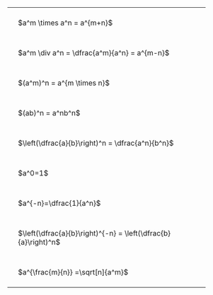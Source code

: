 ---
---

#  
<br>
<style type="text/css">
#T_7c07f th.col_heading {
  text-align: left;
  font-size: 1em;
}
#T_7c07f td {
  text-align: left;
  font-size: 1em;
  padding: 1.5em;
}
#T_7c07f_row0_col0, #T_7c07f_row1_col0, #T_7c07f_row2_col0, #T_7c07f_row3_col0, #T_7c07f_row4_col0, #T_7c07f_row5_col0, #T_7c07f_row6_col0, #T_7c07f_row7_col0, #T_7c07f_row8_col0 {
  width: 400px;
  white-space: pre-wrap;
}
</style>
<table id="T_7c07f">
  <thead>
  </thead>
  <tbody>
    <tr>
      <td id="T_7c07f_row0_col0" class="data row0 col0" >$a^m \times a^n = a^{m+n}$</td>
    </tr>
    <tr>
      <td id="T_7c07f_row1_col0" class="data row1 col0" >$a^m \div a^n = \dfrac{a^m}{a^n} = a^{m-n}$</td>
    </tr>
    <tr>
      <td id="T_7c07f_row2_col0" class="data row2 col0" >$(a^m)^n = a^{m \times n}$</td>
    </tr>
    <tr>
      <td id="T_7c07f_row3_col0" class="data row3 col0" >$(ab)^n = a^nb^n$</td>
    </tr>
    <tr>
      <td id="T_7c07f_row4_col0" class="data row4 col0" >$\left(\dfrac{a}{b}\right)^n = \dfrac{a^n}{b^n}$</td>
    </tr>
    <tr>
      <td id="T_7c07f_row5_col0" class="data row5 col0" >$a^0=1$</td>
    </tr>
    <tr>
      <td id="T_7c07f_row6_col0" class="data row6 col0" >$a^{-n}=\dfrac{1}{a^n}$</td>
    </tr>
    <tr>
      <td id="T_7c07f_row7_col0" class="data row7 col0" >$\left(\dfrac{a}{b}\right)^{-n} = \left(\dfrac{b}{a}\right)^n$</td>
    </tr>
    <tr>
      <td id="T_7c07f_row8_col0" class="data row8 col0" >$a^{\frac{m}{n}} =\sqrt[n]{a^m}$</td>
    </tr>
  </tbody>
</table>
